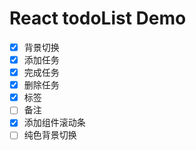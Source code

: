 # React todoList Demo

- [x] 背景切换
- [x] 添加任务
- [x] 完成任务
- [x] 删除任务
- [x] 标签
- [ ] 备注
- [x] 添加组件滚动条
- [ ] 纯色背景切换
